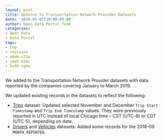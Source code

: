 ```yaml
---
layout: post
title: Updates to Transportation Network Provider Datasets
date: '2019-05-07T10:00-05:00'
author: Open Data Portal Team
categories:
- Open Data
- Data Portal
tags:
- tnp
- revision
- m6dm-c72p
- j6wf-834c
- bc6b-sq4u
---
```

We added to the Transportation Network Provider datasets with data reported by the companies covering January to March 2019.

We updated existing records in the datasets to reflect the following:
* [Trips](https://data.cityofchicago.org/d/m6dm-c72p) dataset: Updated selected November and December `Trip Start Timestamp` and `Trip End Timestamp` values. They were previously reported in UTC instead of local Chicago time – CST (UTC-6) or CDT (UTC-5), depending on date.
* [Drivers](https://data.cityofchicago.org/d/j6wf-834c) and [Vehicles](https://data.cityofchicago.org/d/bc6b-sq4u) datasets: Added some records for the 2018-09 `MONTH_REPORTED`.
